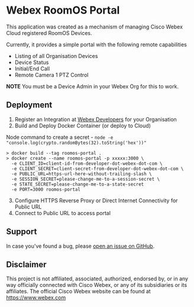 # Webex RoomOS Portal

This application was created as a mechanism of managing Cisco Webex Cloud registered RoomOS Devices. 

Currently, it provides a simple portal with the following remote capabilities
- Listing of all Organisation Devices
- Device Status
- Initial/End Call 
- Remote Camera 1 PTZ Control

**NOTE** You must be a Device Admin in your Webex Org for this to work.

## Deployment

1. Register an Integration at [Webex Developers](https://developer.webex.com/my-apps) for your Organisation
2. Build and Deploy Docker Container (or deploy to Cloud)

Node command to create a secret - `node -e "console.log(crypto.randomBytes(32).toString('hex'))"`

```
> docker build --tag roomos-portal .
> docker create --name roomos-portal -p xxxxx:3000 \
  -e CLIENT_ID=client-id-from-developer-dot-webex-dot-com \
  -e CLIENT_SECRET=client-secret-from-developer-dot-webex-dot-com \
  -e PUBLIC_URL=https-url-here-without-trailing-slash \
  -e SESSION_SECRET=please-change-me-to-a-session-secret \
  -e STATE_SECRET=please-change-me-to-a-state-secret
  -e PORT=3000 roomos-portal
```

3. Configure HTTPS Reverse Proxy or Direct Internet Connectivity for Public URL
4. Connect to Public URL to access portal

## Support

In case you've found a bug, please [open an issue on GitHub](../../issues).

## Disclaimer

This project is not affiliated, associated, authorized, endorsed by, or in any way officially connected with Cisco Webex,
or any of its subsidiaries or its affiliates. The official Cisco Webex website can be found at https://www.webex.com
